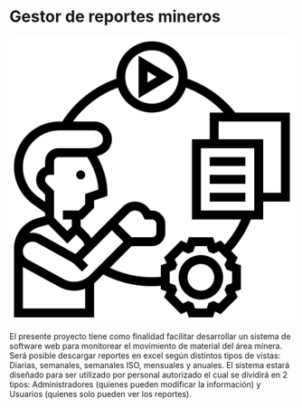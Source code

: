 # Gestor de reportes mineros
![IMG](docs/assets/github-asset.png)

El presente proyecto tiene como finalidad facilitar desarrollar un sistema de software web para monitorear el movimiento de material del área minera. Será posible descargar reportes en excel según distintos tipos de vistas: Diarias, semanales, semanales ISO, mensuales y anuales. El sistema estará diseñado para ser utilizado por personal autorizado el cual se dividirá en 2 tipos: Administradores (quienes pueden modificar la información) y Usuarios (quienes solo pueden ver los reportes).
